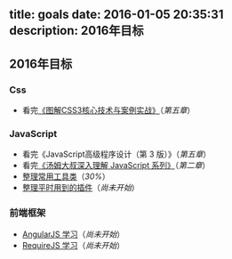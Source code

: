 title: goals
date: 2016-01-05 20:35:31
description: 2016年目标
---

## 2016年目标 ##

### Css ###

- 看完[《图解CSS3核心技术与案例实战》](http://www.w3cplus.com/book-comment.html)（*第五章*）

### JavaScript ###

- 看完《JavaScript高级程序设计（第 3 版）》（*第五章*）
- 看完[《汤姆大叔深入理解 JavaScript 系列》](http://www.cnblogs.com/TomXu/archive/2011/12/15/2288411.html)（*第二章*）
- [整理常用工具类](https://github.com/zhuyujia/zUtils)（*30%*）
- [整理平时用到的插件](/plugins.html)（*尚未开始*）

### 前端框架 ###

- [AngularJS 学习](http://www.runoob.com/angularjs/angularjs-tutorial.html)（*尚未开始*）
- [RequireJS 学习](http://www.requirejs.cn/)（*尚未开始*）
